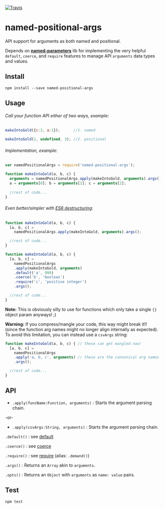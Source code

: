 [![Travis](https://img.shields.io/travis/crazy4groovy/named-positional-args.svg)](https://travis-ci.org/crazy4groovy/named-positional-args)

# named-positional-args

API support for arguments as both named and positional.

Depends on [__named-parameters__](https://www.npmjs.com/package/named-parameters) lib for implementing the very helpful `default`, `coerce`, and `require` features to manage API `arguments` data types and values.

## Install

`npm install --save named-positional-args`

## Usage

###### Call your function API either of two ways, example:

```js
makeIntoGold({c:3, a:1});      //1. named

makeIntoGold(1, undefined, 3); //2. positional
```

###### Implementation, example:

```js
var namedPositionalArgs = require('named-positional-args');

function makeIntoGold(a, b, c) {
  arguments = namedPositionalArgs.apply(makeIntoGold, arguments).args();
  a = arguments[0]; b = arguments[1]; c = arguments[2];
 
  //rest of code...
}
```

###### Even better/simpler with [ES6 destructuring](https://babeljs.io/docs/learn-es2015/#destructuring):

```js
function makeIntoGold(a, b, c) {
  [a, b, c] = 
    namedPositionalArgs.apply(makeIntoGold, arguments).args();

  //rest of code...
}
```

```js
function makeIntoGold(a, b, c) {
  [a, b, c] = 
    namedPositionalArgs
    .apply(makeIntoGold, arguments)
    .default('a', 999)
    .coerce('b', 'boolean')
    .require('c', 'positive integer')
    .args();

  //rest of code...
}
```

__Note:__ This is obviously silly to use for functions which only take a single `{}` object param anyways! ;)

__Warning:__ If you compress/mangle your code, this way might break it!! (since the function arg names might no longer align internally as expected). To avoid this limitation, you can instead use a `csvArgs` string:

```js
function makeIntoGold(a, b, c) { // these can get mangled now!
  [a, b, c] =
    namedPositionalArgs
    .apply('a, b, c', arguments) // these are the cannonical arg names
    .args();

  //rest of code...
}
```

## API

- `.apply(funcName:Function, arguments)` : Starts the argument parsing chain.

-or-

- `.apply(csvArgs:String, arguments)` : Starts the argument parsing chain.

`.default()` : see [default](https://www.npmjs.com/package/named-parameters#specifying-default-values)

`.coerce()` : see [coerce](https://www.npmjs.com/package/named-parameters#coercing-types)

`.require()` : see [require](https://www.npmjs.com/package/named-parameters#validating-parameters) (alias: `.demand()`)

`.args()` : Returns an `Array` akin to `arguments`.

`.opts()` : Returns an `Object` with `arguments` as `name: value` pairs. 

## Test

`npm test`
